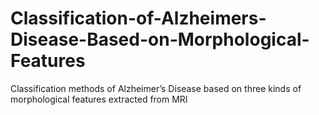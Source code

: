 # Classification-of-Alzheimers-Disease-Based-on-Morphological-Features
Classification methods of Alzheimer’s Disease based on three kinds of morphological features extracted from MRI
